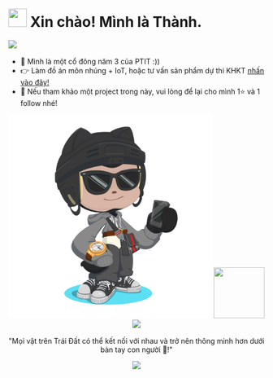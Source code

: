# <img width="36" height="36" src="https://user-images.githubusercontent.com/74038190/212284087-bbe7e430-757e-4901-90bf-4cd2ce3e1852.gif"> Xin chào!  Mình là Thành.
<img src="https://komarev.com/ghpvc/?username=thanhquyet24ptit">

* 🏫 Mình là một cổ đông năm 3 của PTIT :))
* 👉 Làm đồ án môn nhúng + IoT, hoặc tư vấn sản phẩm dự thi KHKT [nhấn vào đây!](https://www.facebook.com/mellivora24)
* 🚩 Nếu tham khảo một project trong này, vui lòng để lại cho mình 1⭐ và 1 follow nhé!
  
<p align="center">
  <img src="https://github.com/mellivora24/mellivora24/blob/main/octocat-1719253327080.png" width="400" height="400"> <img src="https://github.githubassets.com/images/mona-loading-dark.gif" width="100" height="100">
  <img src="https://user-images.githubusercontent.com/74038190/212284100-561aa473-3905-4a80-b561-0d28506553ee.gif">
</p>
<p align="center">"Mọi vật trên Trái Đất có thể kết nối với nhau và trở nên thông minh hơn dưới bàn tay con người 👐!"</p>
<p align="center">
<img src="https://img.shields.io/github/followers/mellivora24?logo=github&style=for-the-badge&color=facc15&labelColor=000000">

